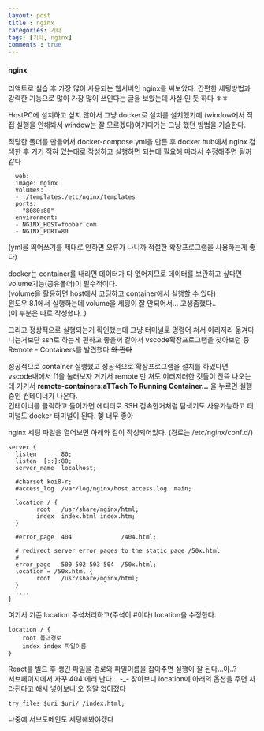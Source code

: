 ```yaml
---
layout: post
title : nginx
categories: 기타
tags: [기타, nginx]
comments : true
---
```


#### nginx

리액트로 실습 후 가장 많이 사용되는 웹서버인 nginx를 써보았다. 
간편한 세팅방법과 강력한 기능으로 많이 가장 많이 쓰인다는 글을 보았는데 사실 인 듯 하다 ㅎㅎ 

HostPC에 설치하고 싶지 않아서 그냥 docker로 설치를 설치했기에 (window에서 직접 실행을 안해봐서 window는 잘 모르겠다)여기다가는 그냥 했던 방법을 기술한다. 

적당한 폴더를 만들어서 docker-compose.yml을 만든 후 docker hub에서 nginx 검색한 후 거기 적혀 있는대로 작성하고 실행하면 되는데 필요해 따라서 수정해주면 될꺼 같다

      web:
      image: nginx
      volumes:
      - ./templates:/etc/nginx/templates
      ports:
      - "8080:80"
      environment:
      - NGINX_HOST=foobar.com
      - NGINX_PORT=80

(yml을 띄어쓰기를 제대로 안하면 오류가 나니까 적절한 확장프로그램을 사용하는게 좋다)

docker는 container를 내리면 데이터가 다 없어지므로 데이터를 보관하고 싶다면 volume기능(공유폴더)이 필수적이다.  
(volume을 활용하면 host에서 코딩하고 container에서 실행할 수 있다)  
윈도우 8.1에서 실행하는데 volume을 세팅이 잘 안되어서... 고생좀했다..  
(이 부분은 따로 작성했다..)

그리고 정상적으로 실행되는거 확인했는데
그냥 터미널로 명령어 쳐서 이리저리 옮겨다니는거보단 ssh로 하는게 편하고 좋을꺼 같아서 
vscode확장프로그램을 찾아보던 중 Remote - Containers를 발견했다 ~~와 쩐다~~

성공적으로 container 실행했고 성공적으로 확장프로그램을 설치를 하였다면   
vscode내에서 f1을 눌러보자 거기서 remote 만 쳐도 이러저러한 것들이 잔뜩 나오는데 
거기서 **remote-containers:aTTach To Running Container...** 을 누르면 실행중인 컨테이너가 나온다.  
컨테이너를 클릭하고 들어가면 에디터로 SSH 접속한거처럼 탐색기도 사용가능하고 터미널도 docker 터미널이 된다.  ~~헿 너무 좋아~~  

nginx 세팅 파일을 열어보면 아래와 같이 작성되어있다. (경로는 /etc/nginx/conf.d/)

    server {
      listen       80;
      listen  [::]:80;
      server_name  localhost;

      #charset koi8-r;
      #access_log  /var/log/nginx/host.access.log  main;

      location / {
            root   /usr/share/nginx/html;
            index  index.html index.htm;
      }

      #error_page  404              /404.html;

      # redirect server error pages to the static page /50x.html
      #
      error_page   500 502 503 504  /50x.html;
      location = /50x.html {
            root   /usr/share/nginx/html;
      }
      ....
    }



여기서 기존 location 주석처리하고(주석이 #이다) location을 수정한다. 

    location / {
        root 폴더경로
        index index 파일이름
    }


React를 빌드 후 생긴 파일을 경로와 파일이름을 잡아주면 실행이 잘 된다...아..?  
서브페이지에서 자꾸 404 에러 난다... -_-
찾아보니 location에 아래의 옵션을 주면 사라진다고 해서 넣어보니 오 정말 없어졌다

    try_files $uri $uri/ /index.html;

나중에 서브도메인도 세팅해봐야겠다